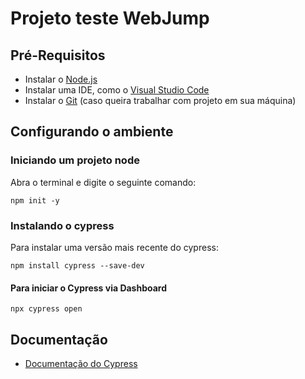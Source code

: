 # Projeto teste WebJump

## Pré-Requisitos
- Instalar o [Node.js](https://nodejs.org/)
- Instalar uma IDE, como o [Visual Studio Code](https://code.visualstudio.com/download)
- Instalar o [Git](https://git-scm.com/downloads) (caso queira trabalhar com projeto em sua máquina) 

## Configurando o ambiente

### Iniciando um projeto node
Abra o terminal e digite o seguinte comando:

    npm init -y

### Instalando o cypress

Para instalar uma versão mais recente do cypress: 

    npm install cypress --save-dev


#### Para iniciar o Cypress via Dashboard
    npx cypress open


## Documentação
- [Documentação do Cypress](https://docs.cypress.io/guides/overview/why-cypress)

